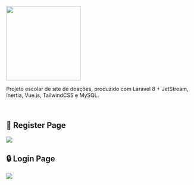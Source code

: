 <img src='https://user-images.githubusercontent.com/59261158/132297943-58cffe78-2bc9-421b-a41d-55933ed57077.png' width=200/>
<p>Projeto escolar de site de doações, produzido com Laravel 8 + JetStream, Inertia, Vue.js, TailwindCSS e MySQL.</p><br>


## 📝 Register Page
<img src='https://user-images.githubusercontent.com/59261158/132297554-2413ab8d-3544-4276-a016-c914b80e1504.png'><br>

## 🔒 Login Page
<img src='https://user-images.githubusercontent.com/59261158/132300044-86e862b5-0294-4782-adef-1d4a80cc47a9.png'><br>

